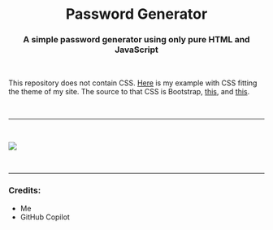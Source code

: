 <h1 align="center">Password Generator</h1>
<h3 align="center">A simple password generator using only pure HTML and JavaScript</h3>

<br>

<p align="left">This repository does not contain CSS. <a href="https://utilities.ming.jp.net/web-tools/pw-gen">Here</a> is my example with CSS fitting the theme of my site. The source to that CSS is Bootstrap, <a href="https://cdn.ming.jp.net/pw-gen/main.css">this</a>, and <a href="https://cdn.ming.jp.net/root/css/main.css">this</a>.</p>

&nbsp;
___
&nbsp;

<img align="center" src="https://cdn.ming.jp.net/pw-gen/imgs/cover.png">

&nbsp;
___
<h3 align="left">Credits:</h3>
<ul>
    <li>Me</li>
    <li>GitHub Copilot</li>
</ul>